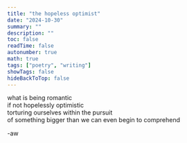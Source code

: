 ```yaml
---
title: "the hopeless optimist"
date: "2024-10-30"
summary: ""
description: ""
toc: false
readTime: false
autonumber: true
math: true
tags: ["poetry", "writing"]
showTags: false
hideBackToTop: false
---
```


what is being romantic  
if not  hopelessly optimistic  
torturing ourselves within the pursuit  
of something bigger 
than we can even begin to comprehend    
 
  
-aw